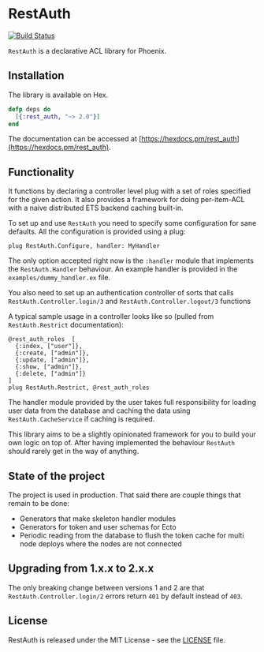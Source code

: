 # RestAuth

[![Build Status](https://api.travis-ci.org/omt-tech/rest_auth.svg?branch=master)](https://travis-ci.org/omt-tech/rest_auth)

`RestAuth` is a declarative ACL library for Phoenix.

## Installation

The library is available on Hex.

```elixir
defp deps do
  [{:rest_auth, "~> 2.0"}]
end
```

The documentation can be accessed at [https://hexdocs.pm/rest_auth](https://hexdocs.pm/rest_auth).

## Functionality

It functions by declaring a controller level plug with a set of roles specified
for the given action. It also provides a framework for doing per-item-ACL with
a naive distributed ETS backend caching built-in.

To set up and use `RestAuth` you need to specify some configuration for sane
defaults. All the configuration is provided using a plug:

    plug RestAuth.Configure, handler: MyHandler

The only option accepted right now is the `:handler` module that implements
the `RestAuth.Handler` behaviour. An example handler is provided in the
`examples/dummy_handler.ex` file.

You also need to set up an authentication controller of sorts that calls
`RestAuth.Controller.login/3` and `RestAuth.Controller.logout/3` functions

A typical sample usage in a controller looks like so (pulled from `RestAuth.Restrict` documentation):

    @rest_auth_roles  [
      {:index, ["user"]},
      {:create, ["admin"]},
      {:update, ["admin"]},
      {:show, ["admin"]},
      {:delete, ["admin"]}
    ]
    plug RestAuth.Restrict, @rest_auth_roles

The handler module provided by the user takes full responsibility for loading
user data from the database and caching the data using `RestAuth.CacheService`
if caching is required.

This library aims to be a slightly opinionated framework for you to build your
own logic on top of. After having implemented the behaviour `RestAuth` should
rarely get in the way of anything.

## State of the project

The project is used in production. That said there are couple things that
remain to be done:

  * Generators that make skeleton handler modules
  * Generators for token and user schemas for Ecto
  * Periodic reading from the database to flush the token cache for multi node deploys where the nodes are not connected

## Upgrading from 1.x.x to 2.x.x

The only breaking change between versions 1 and 2 are that `RestAuth.Controller.login/2` errors return `401` by default instead of `403`.

## License

RestAuth is released under the MIT License - see the [LICENSE](LICENSE) file.
